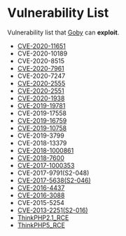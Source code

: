 # Vulnerability List

Vulnerability list that [Goby](https://gobies.org/) can **exploit**.

- [CVE-2020-11651](SaltStack/CVE-2020-11651)
- CVE-2020-10189
- CVE-2020-8515
- [CVE-2020-7961](LiferayPortal/CVE-2020-7961)
- CVE-2020-7247
- [CVE-2020-2555](WebLogic/CVE-2020-2555)
- [CVE-2020-2551](WebLogic/CVE-2020-2555)
- [CVE-2020-1938](Tomcat/CVE-2020-1938)
- [CVE-2019-19781](Citrix/CVE-2019-19781)
- CVE-2019-17558
- [CVE-2019-16759](vBulletin/CVE-2019-16759)
- [CVE-2019-10758](Mongo-Express/CVE-2019-10758)
- CVE-2019-3799
- CVE-2018-13379
- [CVE-2018-1000861](Jenkins/CVE-2018-1000861)
- [CVE-2018-7600](Drupal/CVE-2018-7600)
- [CVE-2017-1000353](Jenkins/CVE-2017-1000353)
- CVE-2017-9791(S2-048)
- [CVE-2017-5638(S2-046)](Struts2/S2-046(CVE-2017-5638))
- [CVE-2016-4437](Shiro/CVE-2016-4437)
- [CVE-2016-3088](ActiveMQ/CVE-2016-3088)
- CVE-2015-5254
- [CVE-2013-2251(S2-016)](Struts2/S2-016(CVE-2013-2251))
- [ThinkPHP2.1_RCE](ThinkPHP/ThinkPHP2.1_RCE)
- [ThinkPHP5_RCE](ThinkPHP/ThinkPHP5_RCE)